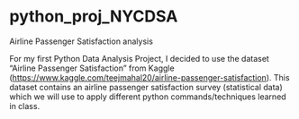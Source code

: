 # python_proj_NYCDSA
Airline Passenger Satisfaction analysis 

For my first Python Data Analysis Project, I decided to use the dataset “Airline Passenger Satisfaction” from Kaggle (https://www.kaggle.com/teejmahal20/airline-passenger-satisfaction). 
This dataset contains an airline passenger satisfaction survey (statistical data) which we will use to apply different python commands/techniques learned in class.

